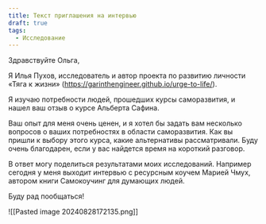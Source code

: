 ```yaml
---
title: Текст приглашения на интервью
draft: true
tags:
  - Исследование
---
```

Здравствуйте Ольга,

Я Илья Пухов, исследователь и автор проекта по развитию личности «Тяга к жизни» (https://garinthengineer.github.io/urge-to-life/).

Я изучаю потребности людей, прошедших курсы саморазвития, и нашел ваш отзыв о курсе Альберта Сафина.

Ваш опыт для меня очень ценен, и я хотел бы задать вам несколько вопросов о ваших потребностях в области саморазвития. Как вы пришли к выбору этого курса, какие альтернативы рассматривали. Буду очень благодарен, если у вас найдется время на короткий разговор.

В ответ могу поделиться результатами моих исследований. Например сегодня у меня выходит интервью с ресурсным коучем Марией Чмух, автором книги Самокоучинг для думающих людей.

Буду рад пообщаться!

![[Pasted image 20240828172135.png]]
